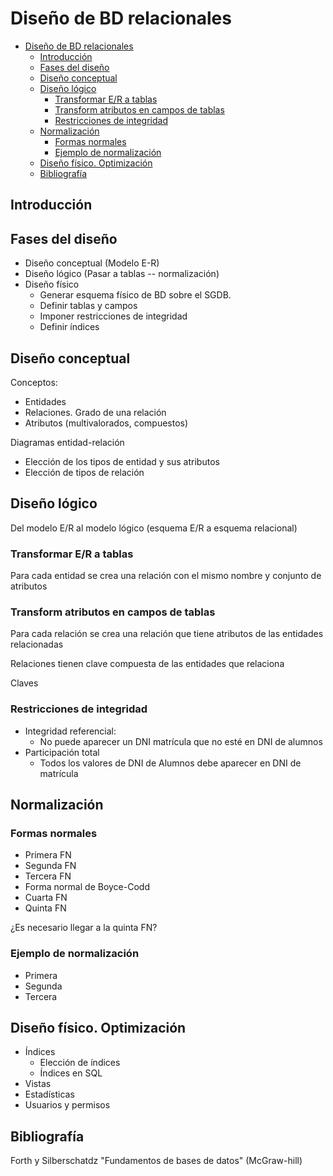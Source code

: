 # Diseño de BD relacionales
- [Diseño de BD relacionales](#dise%C3%B1o-de-bd-relacionales)
  - [Introducción](#introducci%C3%B3n)
  - [Fases del diseño](#fases-del-dise%C3%B1o)
  - [Diseño conceptual](#dise%C3%B1o-conceptual)
  - [Diseño lógico](#dise%C3%B1o-l%C3%B3gico)
    - [Transformar E/R a tablas](#transformar-er-a-tablas)
    - [Transform atributos en campos de tablas](#transform-atributos-en-campos-de-tablas)
    - [Restricciones de integridad](#restricciones-de-integridad)
  - [Normalización](#normalizaci%C3%B3n)
    - [Formas normales](#formas-normales)
    - [Ejemplo de normalización](#ejemplo-de-normalizaci%C3%B3n)
  - [Diseño físico. Optimización](#dise%C3%B1o-f%C3%ADsico-optimizaci%C3%B3n)
  - [Bibliografía](#bibliograf%C3%ADa)

## Introducción

## Fases del diseño

- Diseño conceptual (Modelo E-R)
- Diseño lógico (Pasar a tablas -- normalización)
- Diseño físico
  - Generar esquema físico de BD sobre el SGDB. 
  - Definir tablas y campos
  - Imponer restricciones de integridad
  - Definir índices

## Diseño conceptual

Conceptos:

- Entidades
- Relaciones. Grado de una relación
- Atributos (multivalorados, compuestos)

Diagramas entidad-relación

- Elección de los tipos de entidad y sus atributos 
- Elección de tipos de relación

## Diseño lógico

Del modelo E/R al modelo lógico (esquema E/R a esquema relacional)

### Transformar E/R a tablas

Para cada entidad se crea una relación con el mismo nombre y conjunto de
atributos

### Transform atributos en campos de tablas

Para cada relación se crea una relación que tiene atributos de las
entidades relacionadas

Relaciones tienen clave compuesta de las entidades que relaciona

Claves

### Restricciones de integridad

- Integridad referencial: 
  - No puede aparecer un DNI matrícula que no esté en DNI de alumnos
- Participación total
  - Todos los valores de DNI de Alumnos debe aparecer en DNI de matrícula

## Normalización

### Formas normales

- Primera FN
- Segunda FN
- Tercera FN
- Forma normal de Boyce-Codd
- Cuarta FN
- Quinta FN

¿Es necesario llegar a la quinta FN?

### Ejemplo de normalización

- Primera
- Segunda
- Tercera

## Diseño físico. Optimización 

- Índices
  - Elección de índices
  - Índices en SQL
- Vistas
- Estadísticas
- Usuarios y permisos

## Bibliografía

Forth y Silberschatdz "Fundamentos de bases de datos" (McGraw-hill)
